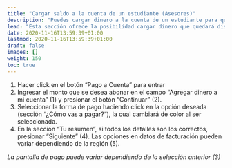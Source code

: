 ```yaml
---
title: "Cargar saldo a la cuenta de un estudiante (Asesores)"
description: "Puedes cargar dinero a la cuenta de un estudiante para que realice el pago de futuros tickets."
lead: "Esta sección ofrece la posibilidad cargar dinero que quedará disponible para realizar el pago de futuros tickets, los cuales podrán ser abonados cuando se crea conveniente."
date: 2020-11-16T13:59:39+01:00
lastmod: 2020-11-16T13:59:39+01:00
draft: false
images: []
weight: 150
toc: true
---
```


1. Hacer click en el botón “Pago a Cuenta” para entrar
1. Ingresar el monto que se desea abonar en el campo “Agregar dinero a mi cuenta” (1) y presionar el botón “Continuar” (2).
1. Seleccionar la forma de pago haciendo click en la opción deseada (sección “¿Cómo vas a pagar?“), la cual cambiará de color al ser seleccionada.
1. En la sección “Tu resumen”, si todos los detalles son los correctos, presionar “Siguiente” (4). Las opciones en datos de facturación pueden variar dependiendo de la región (5).

_La pantalla de pago puede variar dependiendo de la selección anterior (3)_

